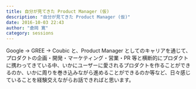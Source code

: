 ```yaml
---
title: 自分が見てきた Product Manager (仮)
description: "自分が見てきた Product Manager (仮)"
date: 2016-10-03 22:43
author: "倉岡 寛"
category: sessions
---
```

Google -> GREE -> Coubic と、Product Manager としてのキャリアを通じて、プロダクトの企画・開発・マーケティング・営業・PR 等と横断的にプロダクトに携わってきている中、いかにユーザーに愛されるプロダクトを作ることができるのか、いかに周りを巻き込みながら進めることができるのか等など、日々感じていることを経験交えながらお話できればと思います。
